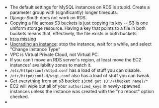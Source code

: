 * The default settings for MySQL instances on RDS is stupid. Create a parameter group with (significantly) longer timeouts.
* Django-South does not work on RDS.
* Copying a file across S3 buckets is just copying its key -- S3 is one uniform storage resource. Having a key that points to a file in both buckets means that, effectively, the file exists in both buckets.
* [`htop` missing](http://aws.blandnet.org/wordpress/htop-install/)
* [Upgrading an instance](http://stackoverflow.com/a/8243307/1558430): stop the instance, wait for a while, and select "Change Instance Type"
* VPC is Virtual Private Cloud, not Virtual PC.
* If you can't move an RDS server's region, at least move the EC2 instances' availabiltiy zones to match it.
* `/etc/httpd/conf/httpd.conf` has a load of stuff you can disable.
* `/etc/httpd/conf.d/wsgi.conf` also has a load of stuff you can tweak.
* Get everything from an s3 bucket: `s3cmd get s3://(bucket name)/*`
* EC2 will wipe out all of your `authorized_keys` in newly-spawned instances unless the instance was created with the "no reboot" option checked.
* 
